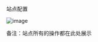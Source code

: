 站点配置

![image](https://user-images.githubusercontent.com/90588289/133752305-4cfb4dc8-34ad-4f51-926a-c84271ac70ce.png)

备注：站点所有的操作都在此处展示
